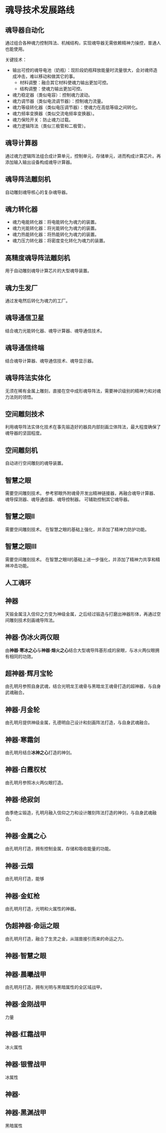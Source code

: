 # 魂导技术发展路线

## 魂导器自动化

通过组合各种魂力控制阵法、机械结构，实现魂导器无需依赖精神力操控，普通人也能使用。

关键技术：
* 输出可控的魂导电池（奶瓶）：现阶段奶瓶释放能量时流量很大，会对魂师造成冲击，难以移动和做其它的事。
    * 材料调整：融合其它材料使魂力输出更加可控。
    * 结构调整：使魂力输出更加可控。
* 魂力稳定器（类似电容）：控制魂力波动。
* 魂力调节器（类似电流调节器）：控制魂力流量。
* 魂力等级转化器（类似电压调节器）：使魂力在高低等级之间转化。
* 魂力频率变换器（类似交流电频率变换器）。
* 魂力保险开关：防止魂力过载。
* 魂力逻辑阵法（类似三极管和二极管）。

## 魂导计算器

通过魂力逻辑阵法组合成计算单元，控制单元，存储单元，进而构成计算芯片。再添加输入输出设备构成魂导计算器。

## 魂导阵法雕刻机

自动雕刻魂导核心的复杂魂导器。

## 魂力转化器

* 魂力电能转化器：将电能转化为魂力的装置。
* 魂力光能转化器：将光能转化为魂力的装置。
* 魂力热能转化器：将热能转化为魂力的装置。
* 魂力压力转化器：将密度变化转化为魂力的装置。

## 高精度魂导阵法雕刻机

用于自动雕刻魂导计算芯片的大型魂导装置。

## 魂力生发厂

通过发电然后转化为魂力的工厂。

## 魂导通信卫星

结合魂力光能转化器、魂导计算器、魂导通信技术。

## 魂导通信终端

结合魂导计算器、魂导通信技术、魂导显示器。

## 魂导阵法实体化

无须在稀有金属上雕刻，直接在空中成形魂导阵法，需要神识级别的精神力和对魂力法则的领悟。

## 空间雕刻技术

利用魂导阵法实体化技术在事先锻造好的器具内部刻画立体阵法，最大程度确保了魂导器的坚固程度。

## 空间雕刻机

自动进行空间雕刻的魂导装置。

## 智慧之眼

需要空间雕刻技术。
参考邪眼外附魂骨开发出精神链接器，再融合魂导计算器、魂导探测器、魂导通信器、魂导控制器。
可辅助控制其它魂导器。

## 智慧之眼Ⅱ

需要空间雕刻技术。
在智慧之眼的基础上强化，并添加了精神力防护功能。

## 智慧之眼Ⅲ

需要空间雕刻技术。
在智慧之眼Ⅱ的基础上进一步强化，并添加了精神力共享和精神冲击功能。

## 人工魂环



## 神器

天锻金属注入信仰之力变为神级金属，之后经过锻造与打磨出神器形体，再通过空间雕刻技术刻画魂导阵法。

## 神器·伪冰火两仪眼

由**神器·寒冰之心**与**神器·熔火之心**结合大型魂导阵基形成的泉眼，与冰火两仪眼拥有相同的功效。

## 超神器·辉月宝轮

由孔明月参照自身武魂，结合光明龙王魂骨与黑暗龙王魂骨打造的超神器，与自身武魂融合。

## 神器·月金轮

由孔明月提供神级金属，孔德明自己设计和刻画阵法打造，与自身武魂融合。

## 神器·寒霜剑

由孔明月结合**冰神之心**打造的神剑。

## 神器·白霞权杖

由孔明月参照冰火两仪眼打造。

## 神器·绝寂剑

由季绝尘锻造，孔明月融入信仰之力和设计雕刻阵法打造的神剑，与自身武魂融合。

## 神器·金属之心

由孔明月打造，拥有控制金属，存储和吸收能量的功能。

## 神器·云烟

由孔明月打造，能够

## 神器·金虹枪

由孔明月打造，光明和火属性的神器。

## 伪超神器·命运之眼

由孔明月打造，融合了生灵之金，从瑞兽接引而来的命运之力。

## 神器·智慧之眼



## 神器·晨曦战甲

由孔明月打造，拥有光明与黑暗属性的全区域战甲。

## 神器·金刚战甲

力量

## 神器·红霜战甲

冰火属性

## 神器·银雪战甲

冰属性

## 神器·

## 神器·黑渊战甲

黑暗属性
